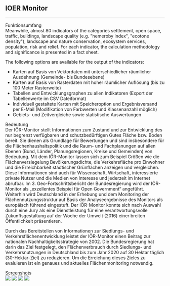 ## IOER Monitor

---

<div class="mt-3 font-bold">Funktionsumfang</div>
Meanwhile, almost 80 indicators of the categories settlement, open space, traffic, buildings, landscape quality 
(e.g. "hemeroby index", "ecotone density"), landscape and nature conservation, ecosystem services, population, risk and relief. 
For each indicator, the calculation methodology and significance is presented in a fact sheet.

<p class="pt-5">The following options are available for the output of the indicators:</p>
<ul class="list-disc">
<li>Karten auf Basis von Vektordaten mit unterschiedlicher räumlicher Ausdehnung (Gemeinde- bis Bundesebene)</li>
<li>Karten auf Basis von Rasterdaten mit hoher räumlicher Auflösung (bis zu 100 Meter Rasterweite)</li>
<li>Tabellen und Entwicklungsgraphen zu allen Indikatoren (Export der Tabellenwerte im CSV Dateiformat)</li>
<li>Individuell gestaltete Karten mit Speicheroption und Ergebnisversand per E-Mail (Modifikation von Farbwerten und Klassenanzahl möglich)</li>
<li>Gebiets- und Zeitvergleiche sowie statistische Auswertungen</li>
</ul>

<div class="mt-3 font-bold">Bedeutung</div>
Der IÖR-Monitor stellt Informationen zum Zustand und zur Entwicklung des nur begrenzt verfügbaren und schutzbedürftigen 
Gutes Fläche bzw. Boden bereit. Sie dienen als Grundlage für Bewertungen und sind insbesondere für die 
Flächenhaushaltspolitik und die Raum- und Fachplanungen auf allen Ebenen 
(Bund, Länder, Planungsregionen, Kreise und Gemeinden) von Bedeutung. 
Mit dem IÖR-Monitor lassen sich zum Beispiel Größen wie die Flächenversiegelung Bevölkerungsdichte, 
die Verkehrsfläche pro Einwohner und die Erreichbarkeit städtischer Grünflächen anzeigen und vergleichen. 
Diese Informationen sind auch für Wissenschaft, Wirtschaft, interessierte private Nutzer und die Medien von Interesse 
und jederzeit im Internet abrufbar. Im 3. Geo-Fortschrittsbericht der Bundesregierung wird der IÖR-Monitor als 
„exzellentes Beispiel für Open Government“ angeführt. Weiterhin wird Deutschland in der Erhebung und dem 
Monitoring der Flächennutzungsstruktur auf Basis der Analyseergebnisse des Monitors als europäisch führend eingestuft. 
Der IÖR-Monitor konnte sich nach Auswahl durch eine Jury als eine Dienstleistung für eine verantwortungsvolle 
Zukunftsgestaltung auf der Woche der Umwelt (2016) einer breiten Öffentlichkeit präsentieren.

Durch das Bereitstellen von Informationen zur Siedlungs- und Verkehrsflächenentwicklung leistet der
IÖR-Monitor einen Beitrag zur nationalen Nachhaltigkeitsstrategie von 2002.
Die Bundesregierung hat darin das Ziel festgelegt, den Flächenverbrauch
durch Siedlungs- und Verkehrsnutzungen in Deutschland bis zum Jahr 2020 auf 30 Hektar
täglich (30-Hektar-Ziel) zu reduzieren. Um die Erreichung dieses Zieles zu evaluieren ist ein
genaues und aktuelles Flächenmonitoring notwendig.

<div class="mt-3 font-bold">Screenshots</div>
<img class="rounded-t-lg p-3" src="/img/monitor/responsive.jpeg" />
<img class="rounded-t-lg p-3" src="/img/monitor/raster_slider.jpg" />
<img class="rounded-t-lg p-3" src="/img/monitor/gebiete.jpg" />
<img class="rounded-t-lg p-3" src="/img/monitor/S12RG_gem.jpg" />
